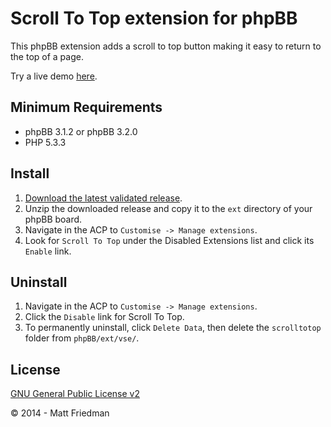 # Scroll To Top extension for phpBB

This phpBB extension adds a scroll to top button making it easy to return to the top of a page.

Try a live demo [here](http://vsephpbb.github.io/scrolltotop/).

## Minimum Requirements
* phpBB 3.1.2 or phpBB 3.2.0
* PHP 5.3.3

## Install
1. [Download the latest validated release](https://www.phpbb.com/customise/db/extension/scrolltotop/).
2. Unzip the downloaded release and copy it to the `ext` directory of your phpBB board.
3. Navigate in the ACP to `Customise -> Manage extensions`.
4. Look for `Scroll To Top` under the Disabled Extensions list and click its `Enable` link.

## Uninstall
1. Navigate in the ACP to `Customise -> Manage extensions`.
2. Click the `Disable` link for Scroll To Top.
3. To permanently uninstall, click `Delete Data`, then delete the `scrolltotop` folder from `phpBB/ext/vse/`.

## License
[GNU General Public License v2](http://opensource.org/licenses/GPL-2.0)

© 2014 - Matt Friedman
